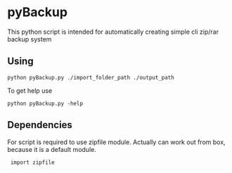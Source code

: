 # pyBackup
This python script is intended for automatically creating simple cli zip/rar backup system

## Using

    python pyBackup.py ./import_folder_path ./output_path

To get help use

    python pyBackup.py -help


## Dependencies
For script is required to use zipfile module. Actually can work out from box, because it is a default module.

     import zipfile
